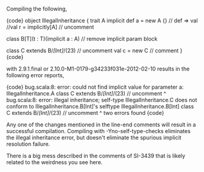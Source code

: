 Compiling the following,

{code}
object IllegalInheritance {
  trait A
  implicit def a = new A {}            // def => val
  //val r = implicitly[A]              // uncomment

  class B[T](t : T)(implicit a : A)    // remove implicit param block

  class C extends B/*[Int]*/(23)       // uncomment
  val c = new C                        // comment
}
{code}

with 2.9.1.final or 2.10.0-M1-0179-g34233f031e-2012-02-10 results in the following error reports,

{code}
bug.scala:8: error: could not find implicit value for parameter a: IllegalInheritance.A
  class C extends B/*[Int]*/(23)       // uncomment
          ^
bug.scala:8: error: illegal inheritance;
 self-type IllegalInheritance.C does not conform to IllegalInheritance.B[Int]'s selftype IllegalInheritance.B[Int]
  class C extends B/*[Int]*/(23)       // uncomment
                  ^
two errors found
{code}

Any one of the changes mentioned in the line-end comments will result in a successful compilation. Compiling with -Yno-self-type-checks eliminates the illegal inheritance error, but doesn't eliminate the spurious implicit resolution failure.

There is a big mess described in the comments of SI-3439 that is likely related to the weirdness you see here.
